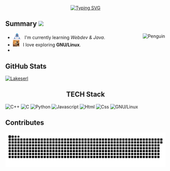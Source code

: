 <!-- Title -->
<p align="center">
<a href="https://git.io/typing-svg"><img src="https://readme-typing-svg.demolab.com?font=Fira+Code&pause=1000&color=FF6868FF&center=true&vCenter=true&repeat=false&width=435&lines=Hi👋%2C+My+name+is+Lakeserl" alt="Typing SVG" /></a>
</p>

## Summary <img src="https://media.giphy.com/media/mGcNjsfWAjY5AEZNw6/giphy.gif" width="50">

- <img alt="GIF" src="https://github.com/Lakeserl/Lakeserl/blob/main/assets/Developer.gif" width="25" /> &nbsp; I'm currently learning *Webdev & Java*. <img align="right" src="https://raw.githubusercontent.com/Tarikul-Islam-Anik/Animated-Fluent-Emojis/master/Emojis/Animals/Penguin.png" alt="Penguin" width="15%" />
- <img alt="GIF" src="https://github.com/Lakeserl/Lakeserl/blob/main/assets/typingcat.gif" width="20" />&nbsp;&nbsp; I love exploring **GNU/Linux**.
-


<h2>GitHub Stats</h2>

<a href="#">
<img alt="Lakeserl" src="https://github-readme-stats.vercel.app/api?username=Lakeserl&show_icons=true&theme=onedark&include_all_commits=true&count_private=true&hide_border=true&icon_color=b07219"/>
</a>
<!-- 
<a href ="#">
<img alt="Lakeserl" src="https://github-readme-stats.vercel.app/api/top-langs/?username=Lakeserl&lans_count=4&layout=compact&theme=onedark&hide=Jupyter%20Notebook&border_color=011627"/>
</a> -->



<h2 align="center">TECH Stack</h2>
<p align="left">

![C++](https://img.shields.io/badge/C%2B%2B-00599C?style=flat&logo=c%2B%2B&logoColor=white)
![C](https://img.shields.io/badge/C-00599C?style=flat&logo=c&logoColor=white)
![Python](https://img.shields.io/badge/Python-FFD43B?style=flat&logo=python&logoColor=darkgreen)
![Javascript](https://img.shields.io/badge/JavaScript-323330?style=flat&logo=javascript&logoColor=F7DF1E)
![Html](https://img.shields.io/badge/HTML5-E34F26?style=flat&logo=html5&logoColor=white)
![Css](https://img.shields.io/badge/CSS3-1572B6?style=flat&logo=css3&logoColor=white)
![GNU/Linux](https://img.shields.io/badge/Linux-FCC624?style=flat&logo=linux&logoColor=black)
</p>

<h2>Contributes</h2>

![snake gif](https://github.com/Lakeserl/Lakeserl/blob/output/github-snake-dark.svg)



